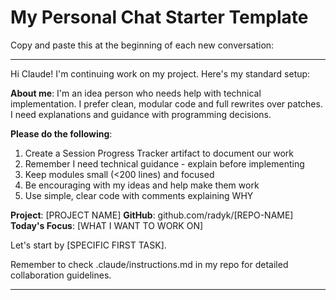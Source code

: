 # My Personal Chat Starter Template

Copy and paste this at the beginning of each new conversation:

---

Hi Claude! I'm continuing work on my project. Here's my standard setup:

**About me**: I'm an idea person who needs help with technical implementation. I prefer clean, modular code and full rewrites over patches. I need explanations and guidance with programming decisions.

**Please do the following**:
1. Create a Session Progress Tracker artifact to document our work
2. Remember I need technical guidance - explain before implementing
3. Keep modules small (<200 lines) and focused
4. Be encouraging with my ideas and help make them work
5. Use simple, clear code with comments explaining WHY

**Project**: [PROJECT NAME]
**GitHub**: github.com/radyk/[REPO-NAME]
**Today's Focus**: [WHAT I WANT TO WORK ON]

Let's start by [SPECIFIC FIRST TASK].

Remember to check .claude/instructions.md in my repo for detailed collaboration guidelines.

---